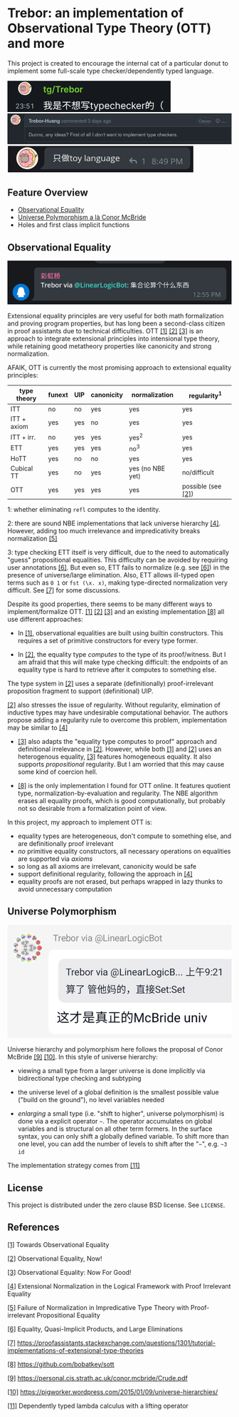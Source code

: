 # Trebor: an implementation of Observational Type Theory (OTT) and more

This project is created to encourage the internal cat of a particular donut
to implement some full-scale type checker/dependently typed language.

![](pohai/trebor-dont-want-to-impl-typechecker.png)
![](pohai/trebor-dont-want-to-impl-typechecker2.png)
![](pohai/trebor-dont-want-to-impl-typechecker3.png)

## Feature Overview

- [Observational Equality](#Observational-Equality)
- [Universe Polymorphism a là Conor McBride](#Universe-Polymorphism)
- Holes and first class implicit functions


## Observational Equality

![](pohai/trebor-on-set-theory.png)

Extensional equality principles are very useful for
both math formalization and proving program properties,
but has long been a second-class citizen in proof assistants due to technical difficulties.
OTT [[1]](#ref-1) [[2]](#ref-2) [[3]](#ref-3) is an approach to integrate
extensional principles into intensional type theory,
while retaining good metatheory properties like canonicity and strong normalization.

AFAIK, OTT is currently the most promising approach to extensional equality principles:

| type theory | funext | UIP | canonicity | normalization   | regularity<sup>1</sup> |
|-------------|--------|-----|------------|-----------------|------------------------|
| ITT         | no     | no  | yes        | yes             | yes                    |
| ITT + axiom | yes    | yes | no         | yes             | yes                    |
| ITT + irr.  | no     | yes | yes        | yes<sup>2</sup> | yes                    |
| ETT         | yes    | yes | yes        | no<sup>3</sup>  | yes                    |
| HoTT        | yes    | no  | no         | yes             | yes                    |
| Cubical TT  | yes    | no  | yes        | yes (no NBE yet)| no/difficult           |
| OTT         | yes    | yes | yes        | yes             | possible (see [[2]](#ref-2))|

1: whether eliminating `refl` computes to the identity.

2: there are sound NBE implementations that lack universe hierarchy [[4]](#ref-4).
However, adding too much irrelevance and impredicativity breaks normalization [[5]](#ref-5)

3: type checking ETT itself is very difficult, due to the need to automatically "guess"
propositional equalities.
This difficulty can be avoided by requiring user annotations [[6]](#ref-6).
But even so, ETT fails to normalize (e.g. see [[6]](#ref-6)) in the presence of universe/large elimination.
Also, ETT allows ill-typed open terms such as `0 1` or `fst (\x. x)`,
making type-directed normalization very difficult. See [[7]](#ref-7) for some discussions.



Despite its good properties, there seems to be many different ways to implement/formalize OTT.
[[1]](#ref-1) [[2]](#ref-2) [[3]](#ref-3) and an existing implementation [[8]](#ref-8) all use different approaches:

- In [[1]](#ref-1), observational equalities are built using builtin constructors.
This requires a set of primitive constructors for every type former.

- In [[2]](#ref-2), the equality type *computes* to the type of its proof/witness.
But I am afraid that this will make type checking difficult:
the endpoints of an equality type is hard to retrieve after it computes to something else.

The type system in [[2]](#ref-2) uses a separate (definitionally) proof-irrelevant
proposition fragment to support (definitional) UIP.

[[2]](#ref-2) also stresses the issue of regularity.
Without regularity, elimination of inductive types may have undesirable computational behavior.
The authors propose adding a regularity rule to overcome this problem,
implementation may be similar to [[4]](#ref-4)


- [[3]](#ref-3) also adapts the "equality type computes to proof" approach
and definitional irrelevance in [[2]](#ref-2).
However, while both [[1]](#ref-1) and [[2]](#ref-2) uses an heterogenous equality,
[[3]](#ref-3) features homogeneous equality.
It also supports *propositional* regularity.
But I am worried that this may cause some kind of coercion hell.

- [[8]](#ref-8) is the only implementation I found for OTT online.
It features quotient type, normalization-by-evaluation and regularity.
The NBE algorithm erases all equality proofs,
which is good computationally,
but probably not so desirable from a formalization point of view.


In this project, my approach to implement OTT is:

- equality types are heterogeneous, don't compute to something else,
and are definitionally proof irrelevant
- *no* primitive equality constructors,
all necessary operations on equalities are supported via *axioms*
- so long as all axioms are irrelevant, canonicity would be safe
- support definitional regularity, following the approach in [[4]](#ref-4)
- equality proofs are not erased,
but perhaps wrapped in lazy thunks to avoid unnecessary computation

## Universe Polymorphism

![](pohai/trebor-on-univ-poly.png)

Universe hierarchy and polymorphism here
follows the proposal of Conor McBride [[9]](#ref-9) [[10]](#ref-10).
In this style of universe hierarchy:

- viewing a small type from a larger universe is done implicitly
via bidirectional type checking and subtyping

- the universe level of a global definition is the smallest possible value ("build on the ground"),
no level variables needed

- *enlarging* a small type (i.e. "shift to higher", universe polymorphism)
is done via a explicit operator `~`.
The operator accumulates on global variables and is structural on all other term formers.
In the surface syntax, you can only shift a globally defined variable.
To shift more than one level, you can add the number of levels to shift after the "`~`",
e.g. `~3 id`

The implementation strategy comes from [[11]](#ref-11)



## License
This project is distributed under the zero clause BSD license. See `LICENSE`.


## References

<a id="ref-1" href="https://personal.cis.strath.ac.uk/conor.mcbride/ott.pdf">[1]</a>
Towards Observational Equality

<a id="ref-2" href="http://www.cs.nott.ac.uk/~psztxa/publ/obseqnow.pdf">[2]</a>
Observational Equality, Now!

<a id="ref-3" href="https://hal.inria.fr/hal-03367052/document">[3]</a>
Observational Equality: Now For Good!

<a id="ref-4" href="https://citeseerx.ist.psu.edu/viewdoc/download?doi=10.1.1.158.2321&rep=rep1&type=pdf">[4]</a>
Extensional Normalization in the Logical Framework with Proof Irrelevant Equality

<a id="ref-5" href="https://arxiv.org/pdf/1911.08174.pdf">[5]</a>
Failure of Normalization in Impredicative Type Theory with Proof-irrelevant Propositional Equality

<a id="ref-6" href="http://homepage.divms.uiowa.edu/~astump/papers/ITRS10-long.pdf">[6]</a>
Equality, Quasi-Implicit Products, and Large Eliminations

<a id="ref-7" href="https://proofassistants.stackexchange.com/questions/1301/tutorial-implementations-of-extensional-type-theories">[7]</a>
<https://proofassistants.stackexchange.com/questions/1301/tutorial-implementations-of-extensional-type-theories>

<a id="ref-8" href="https://github.com/bobatkey/sott">[8]</a>
<https://github.com/bobatkey/sott>

<a id="ref-9" href="https://personal.cis.strath.ac.uk/conor.mcbride/Crude.pdf">[9]</a>
<https://personal.cis.strath.ac.uk/conor.mcbride/Crude.pdf>

<a id="ref-10" href="https://pigworker.wordpress.com/2015/01/09/universe-hierarchies/">[10]</a>
<https://pigworker.wordpress.com/2015/01/09/universe-hierarchies/>

<a id="ref-11" href="http://www-sop.inria.fr/members/Damien.Rouhling/data/internships/M1Report.pdf">[11]</a>
Dependently typed lambda calculus with a lifting operator
